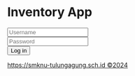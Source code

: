 <html>
<head>
    <title>Inventory App</title>
    <script src="https://cdn.tailwindcss.com"></script>
    <link rel="stylesheet" href="https://cdnjs.cloudflare.com/ajax/libs/font-awesome/5.15.3/css/all.min.css">
</head>
<body class="bg-gray-200 flex items-center justify-center min-h-screen">
    <div class="bg-white p-8 rounded-lg shadow-lg w-96">
        <h1 class="text-center text-2xl font-semibold mb-6">Inventory App</h1>
        <form>
            <div class="mb-4">
                <label class="block relative">
                    <span class="absolute inset-y-0 left-0 flex items-center pl-3">
                        <i class="fas fa-user text-gray-400"></i>
                    </span>
                    <input type="text" placeholder="Username" class="pl-10 pr-4 py-2 w-full border rounded-lg focus:outline-none focus:ring-2 focus:ring-green-500">
                </label>
            </div>
            <div class="mb-6">
                <label class="block relative">
                    <span class="absolute inset-y-0 left-0 flex items-center pl-3">
                        <i class="fas fa-lock text-gray-400"></i>
                    </span>
                    <input type="password" placeholder="Password" class="pl-10 pr-4 py-2 w-full border rounded-lg focus:outline-none focus:ring-2 focus:ring-green-500">
                </label>
            </div>
            <div class="text-center">
                <button type="submit" class="bg-green-500 text-white py-2 px-4 rounded-lg hover:bg-green-600 focus:outline-none focus:ring-2 focus:ring-green-500">Log in</button>
            </div>
        </form>
        <div class="text-center mt-4">
            <a href="https://smknu-tulungagung.sch.id" class="text-green-500 text-sm">https://smknu-tulungagung.sch.id ©2024</a>
        </div>
    </div>
</body>
</html>
